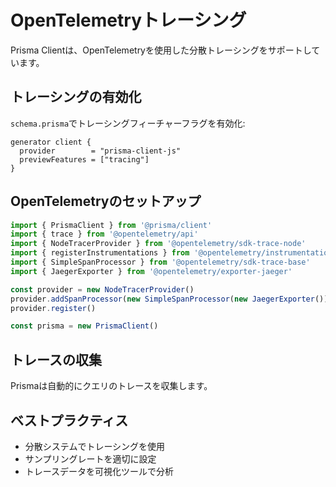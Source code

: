 # OpenTelemetryトレーシング

Prisma Clientは、OpenTelemetryを使用した分散トレーシングをサポートしています。

## トレーシングの有効化

`schema.prisma`でトレーシングフィーチャーフラグを有効化:

```prisma
generator client {
  provider        = "prisma-client-js"
  previewFeatures = ["tracing"]
}
```

## OpenTelemetryのセットアップ

```typescript
import { PrismaClient } from '@prisma/client'
import { trace } from '@opentelemetry/api'
import { NodeTracerProvider } from '@opentelemetry/sdk-trace-node'
import { registerInstrumentations } from '@opentelemetry/instrumentation'
import { SimpleSpanProcessor } from '@opentelemetry/sdk-trace-base'
import { JaegerExporter } from '@opentelemetry/exporter-jaeger'

const provider = new NodeTracerProvider()
provider.addSpanProcessor(new SimpleSpanProcessor(new JaegerExporter()))
provider.register()

const prisma = new PrismaClient()
```

## トレースの収集

Prismaは自動的にクエリのトレースを収集します。

## ベストプラクティス

- 分散システムでトレーシングを使用
- サンプリングレートを適切に設定
- トレースデータを可視化ツールで分析
